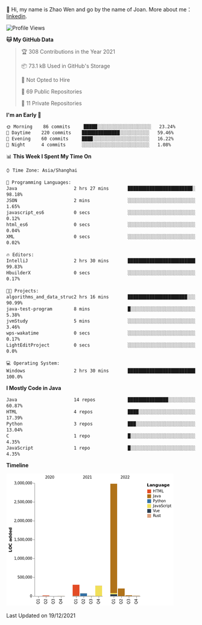 :wave: Hi, my name is Zhao Wen and go by the name of Joan.
More about me： [linkedin](https://www.linkedin.com/in/itwzhao/).





<!--START_SECTION:waka-->
![Profile Views](http://img.shields.io/badge/Profile%20Views-7-blue)

**🐱 My GitHub Data** 

> 🏆 308 Contributions in the Year 2021
 > 
> 📦 73.1 kB Used in GitHub's Storage 
 > 
> 🚫 Not Opted to Hire
 > 
> 📜 69 Public Repositories 
 > 
> 🔑 11 Private Repositories  
 > 
**I'm an Early 🐤** 

```text
🌞 Morning    86 commits     █████░░░░░░░░░░░░░░░░░░░░   23.24% 
🌆 Daytime    220 commits    ██████████████░░░░░░░░░░░   59.46% 
🌃 Evening    60 commits     ████░░░░░░░░░░░░░░░░░░░░░   16.22% 
🌙 Night      4 commits      ░░░░░░░░░░░░░░░░░░░░░░░░░   1.08%

```


📊 **This Week I Spent My Time On** 

```text
⌚︎ Time Zone: Asia/Shanghai

💬 Programming Languages: 
Java                     2 hrs 27 mins       ████████████████████████░   98.18% 
JSON                     2 mins              ░░░░░░░░░░░░░░░░░░░░░░░░░   1.65% 
javascript_es6           0 secs              ░░░░░░░░░░░░░░░░░░░░░░░░░   0.12% 
html_es6                 0 secs              ░░░░░░░░░░░░░░░░░░░░░░░░░   0.04% 
XML                      0 secs              ░░░░░░░░░░░░░░░░░░░░░░░░░   0.02%

🔥 Editors: 
IntelliJ                 2 hrs 30 mins       █████████████████████████   99.83% 
HbuilderX                0 secs              ░░░░░░░░░░░░░░░░░░░░░░░░░   0.17%

🐱‍💻 Projects: 
algorithms_and_data_struc2 hrs 16 mins       ██████████████████████░░░   90.99% 
java-test-program        8 mins              █░░░░░░░░░░░░░░░░░░░░░░░░   5.38% 
jvmStudy                 5 mins              ░░░░░░░░░░░░░░░░░░░░░░░░░   3.46% 
wps-wakatime             0 secs              ░░░░░░░░░░░░░░░░░░░░░░░░░   0.17% 
LightEditProject         0 secs              ░░░░░░░░░░░░░░░░░░░░░░░░░   0.0%

💻 Operating System: 
Windows                  2 hrs 30 mins       █████████████████████████   100.0%

```

**I Mostly Code in Java** 

```text
Java                     14 repos            ███████████████░░░░░░░░░░   60.87% 
HTML                     4 repos             ████░░░░░░░░░░░░░░░░░░░░░   17.39% 
Python                   3 repos             ███░░░░░░░░░░░░░░░░░░░░░░   13.04% 
C                        1 repo              █░░░░░░░░░░░░░░░░░░░░░░░░   4.35% 
JavaScript               1 repo              █░░░░░░░░░░░░░░░░░░░░░░░░   4.35%

```


**Timeline**

![Chart not found](https://raw.githubusercontent.com/ybqdren/ybqdren/main/charts/bar_graph.png) 


 Last Updated on 19/12/2021
<!--END_SECTION:waka-->

